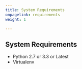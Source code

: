 ```yaml
---
title: System Requirements
onpagelink: requirements
weight: 1

---
```


System Requirements
-------------------

- Python 2.7 or 3.3 or Latest
- Virtualenv
 
